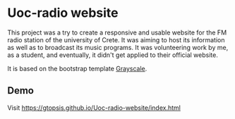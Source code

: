 # Uoc-radio website

This project was a try to create a responsive and usable website for the FM radio station of the university of Crete. It was aiming to host its information as well as to broadcast its music programs.
It was volunteering work by me, as a student, and eventually, it didn't get applied to their official website. 

It is based on the bootstrap template [Grayscale](https://startbootstrap.com/themes/grayscale/).

## Demo

Visit https://gtopsis.github.io/Uoc-radio-website/index.html
